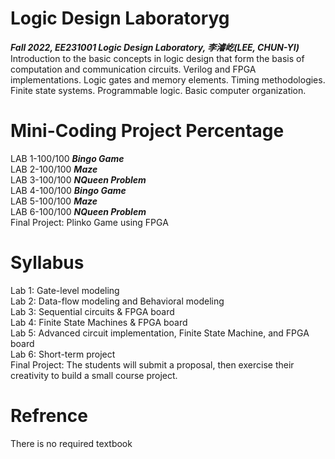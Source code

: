 # Logic Design Laboratoryg<br/>
***Fall 2022, EE231001 Logic Design Laboratory, 李濬屹(LEE, CHUN-YI)***<br/>
Introduction to the basic concepts in logic design that form the basis of computation and communication circuits. Verilog and FPGA implementations. Logic gates and memory elements. Timing methodologies. Finite state systems. Programmable logic. Basic computer organization.

# Mini-Coding Project Percentage
LAB 1-100/100 ***Bingo Game***<br/>
LAB 2-100/100 ***Maze***<br/>
LAB 3-100/100 ***NQueen Problem***<br/>
LAB 4-100/100 ***Bingo Game***<br/>
LAB 5-100/100 ***Maze***<br/>
LAB 6-100/100 ***NQueen Problem***<br/>
Final Project: Plinko Game using FPGA<br/>

# Syllabus
Lab 1: Gate-level modeling<br/>
Lab 2: Data-flow modeling and Behavioral modeling<br/>
Lab 3: Sequential circuits & FPGA board<br/>
Lab 4: Finite State Machines & FPGA board<br/>
Lab 5: Advanced circuit implementation, Finite State Machine, and FPGA board<br/>
Lab 6: Short-term project<br/>
Final Project: The students will submit a proposal, then exercise their creativity to build a small course project.<br/>

# Refrence
There is no required textbook
